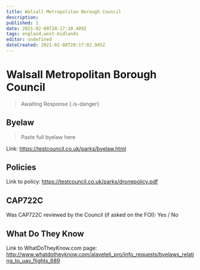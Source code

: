 ```yaml
---
title: Walsall Metropolitan Borough Council
description:
published: 1
date: 2021-02-08T20:17:10.409Z
tags: england,west-midlands
editor: undefined
dateCreated: 2021-02-08T20:17:02.945Z
---
```


# Walsall Metropolitan Borough Council
>  Awaiting Response
> {.is-danger}

## Byelaw
> Paste full byelaw here

Link:
https://testcouncil.co.uk/parks/byelaw.html

## Policies
Link to policy:
https://testcouncil.co.uk/parks/dronepolicy.pdf

## CAP722C

Was CAP722C reviewed by the Council (if asked on the FOI): Yes / No

## What Do They Know

Link to WhatDoTheyKnow.com page:
http://www.whatdotheyknow.com/alaveteli_pro/info_requests/byelaws_relating_to_uav_flights_689

